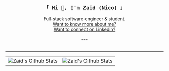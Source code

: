 <div align="center">
	<h3><samp>「 Hi 👋, I'm Zaid (Nico) 」</samp></h3> 
</div>

<div align="center">
	<p>Full-stack software engineer & student. <br><a href="https://nico.engineer">Want to know more about me?</a><br><a href="https://www.linkedin.com/in/zaid-arsh/">Want to connect on Linkedin?</a></p>
	---
	<samp> 
<!-- 		<h3>「 Tools and Languages 」</h4>
		<a href="https://www.typescriptlang.org/">TypeScript 🧰</a>
		<a href="https://www.javascript.com/">JavaScript 💡</a>
		<a href="https://nodejs.org/">Node.js ⚙️</a>
		<a href="https://www.oracle.com/java/">Java ☕</a>
		<a href="https://www.python.org/">Python 🐍</a><br>
		<a href="https://www.docker.com/">Docker 🐳</a>
		<a href="https://www.mongodb.com/">PostgreSQL 🐘</a>
		<a href="https://www.postgresql.org/">MongoDB 🍃</a> -->
	</samp>
	<br>
	<samp> 
		<!--<h3>「 Learning 」</h4>-->
		<!--<a href="https://llvm.org/">C 💤</a>-->
		<!--<a href="https://www.rust-lang.org/">Rust 🦀</a><br>-->
		<!--<a href="https://www.haskell.org/">Haskell 🧮</a>-->
		<!--<a href="https://kubernetes.io/">Kubernetes ☸️</a>-->
	</samp>
	<br>
	<hr/>
		<table align="center">
				<tr>
					<td><img alt="Zaid's Github Stats" src="https://github-readme-stats.vercel.app/api/top-langs/?username=zaida04&text_color=9f9f9f&bg_color=00000000&langs_count=6&layout=compact&hide=css,html,shell,dockerfile,powershell,markdown,pug,roff,mdx" /></td>
					<td><img alt="Zaid's Github Stats" src="https://github-readme-stats.vercel.app/api?username=zaida04&count_private=true&show=prs_merged&text_color=9f9f9f&bg_color=00000000&hide=stars,contribs&include_all_commits=true&show_icons=true&number_format=long" /></td>
				</tr>
		</table>
</div>
